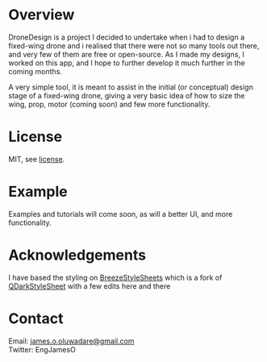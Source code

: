 Overview
========

DroneDesign is a project I decided to undertake when i had to design a fixed-wing drone and i realised that there were not so many tools out there, and very few of them are free or open-source. As I made my designs, I worked on this app, and I hope to further develop it much further in the coming months.

A very simple tool, it is meant to assist in the initial (or conceptual) design stage of a fixed-wing drone, giving a very basic idea of how to size the wing, prop, motor (coming soon) and few more functionality.

License
=======

MIT, see [license](/LICENSE.md).

Example
=======
Examples and tutorials will come soon, as will a better UI, and more functionality. 

Acknowledgements
================

I have based the styling on [BreezeStyleSheets](https://github.com/) which is a fork of [QDarkStyleSheet](https://github.com/ColinDuquesnoy/QDarkStyleSheet) with a few edits here and there

Contact
=======

Email: james.o.oluwadare@gmail.com  
Twitter: EngJamesO

